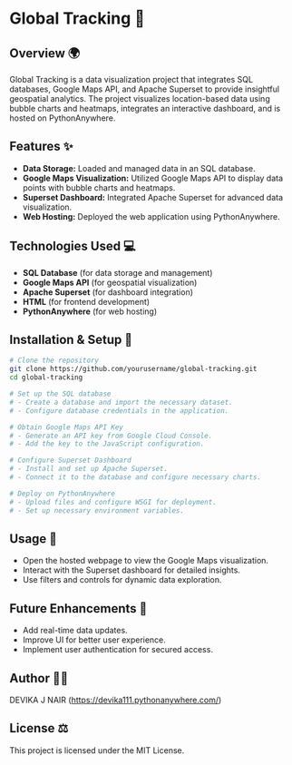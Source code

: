# Global Tracking 🚀

## Overview 🌍
Global Tracking is a data visualization project that integrates SQL databases, Google Maps API, and Apache Superset to provide insightful geospatial analytics. The project visualizes location-based data using bubble charts and heatmaps, integrates an interactive dashboard, and is hosted on PythonAnywhere.

## Features ✨
- **Data Storage:** Loaded and managed data in an SQL database.
- **Google Maps Visualization:** Utilized Google Maps API to display data points with bubble charts and heatmaps.
- **Superset Dashboard:** Integrated Apache Superset for advanced data visualization.
- **Web Hosting:** Deployed the web application using PythonAnywhere.

## Technologies Used 💻
- **SQL Database** (for data storage and management)
- **Google Maps API** (for geospatial visualization)
- **Apache Superset** (for dashboard integration)
- **HTML** (for frontend development)
- **PythonAnywhere** (for web hosting)

## Installation & Setup 🔧
```bash
# Clone the repository
git clone https://github.com/yourusername/global-tracking.git
cd global-tracking

# Set up the SQL database
# - Create a database and import the necessary dataset.
# - Configure database credentials in the application.

# Obtain Google Maps API Key
# - Generate an API key from Google Cloud Console.
# - Add the key to the JavaScript configuration.

# Configure Superset Dashboard
# - Install and set up Apache Superset.
# - Connect it to the database and configure necessary charts.

# Deploy on PythonAnywhere
# - Upload files and configure WSGI for deployment.
# - Set up necessary environment variables.
```

## Usage 🎯
- Open the hosted webpage to view the Google Maps visualization.
- Interact with the Superset dashboard for detailed insights.
- Use filters and controls for dynamic data exploration.

## Future Enhancements 🚀
- Add real-time data updates.
- Improve UI for better user experience.
- Implement user authentication for secured access.

## Author 🙋‍♂️
DEVIKA J NAIR
(https://devika111.pythonanywhere.com/)

## License ⚖️
This project is licensed under the MIT License.
